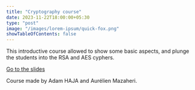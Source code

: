 ```yaml
---
title: "Cryptography course"
date: 2023-11-22T18:00:00+05:30
type: "post"
image: "/images/lorem-ipsum/quick-fox.png"
showTableOfContents: false
---
```


This introductive course allowed to show some basic aspects, and plunge the students into the RSA and AES cyphers.

[Go to the slides](https://drive.google.com/file/d/1PF0a5rpqsYWd8VvzbPL0U7QfxL9ZhLYZ/view?usp=sharing)

Course made by Adam HAJA and Aurélien Mazaheri.

